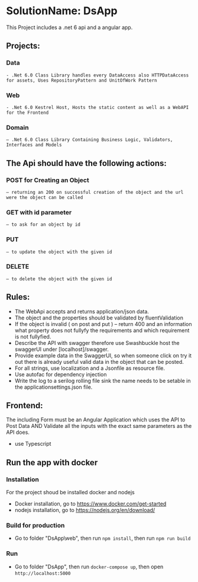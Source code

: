 # SolutionName: DsApp
This Project includes a .net 6 api and a angular app.
## Projects:
### Data 
    - .Net 6.0 Class Library handles every DataAccess also HTTPDataAccess for assets, Uses RepositoryPattern and UnitOfWork Pattern
### Web 
    - .Net 6.0 Kestrel Host, Hosts the static content as well as a WebAPI for the Frontend
### Domain 
    – .Net 6.0 Class Library Containing Business Logic, Validators, Interfaces and Models
## The Api should have the following actions:
### POST for Creating an Object 
    – returning an 200 on successful creation of the object and the url were the object can be called
### GET with id parameter 
    – to ask for an object by id
### PUT 
    – to update the object with the given id
### DELETE 
    – to delete the object with the given id
## Rules:
- The WebApi accepts and returns application/json data.
- The object and the properties should be validated by fluentValidation
- If the object is invalid ( on post and put ) – return 400 and an information what property does not fullyfy the requirements and which requirement is not fullyfied.
- Describe the API with swagger therefore use Swashbuckle host the swaggerUI under [localhost]/swagger.
- Provide example data in the SwaggerUI, so when someone click on try it out there is already useful valid data in the object that can be posted.
- For all strings, use localization and a Jsonfile as resource file.
- Use autofac for dependency injection
- Write the log to a serilog rolling file sink the name needs to be setable in the applicationsettings.json file. 
## Frontend:
The including Form must be an Angular Application which uses the API to Post Data AND Validate all the inputs with the exact same parameters as the API does.
- use Typescript


## Run the app with docker
### Installation
For the project shoud be installed docker and nodejs
- Docker installation, go to https://www.docker.com/get-started
- nodejs installation, go to https://nodejs.org/en/download/

### Build for production
- Go to folder "DsApp\web", then run `npm install`, then run `npm run build`
### Run 
- Go to folder "DsApp", then run `docker-compose up`, then open `http://localhost:5000` 

